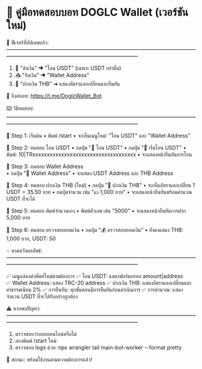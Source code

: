 📱 คู่มือทดสอบบอท DOGLC Wallet (เวอร์ชันใหม่)
================================================================

🎯 ฟีเจอร์ที่อัปเดตแล้ว:
━━━━━━━━━━━━━━━━━━━━━━━━━━━━━━━━━━━━━━━━━━━━━━━━━━━━━━━━━━━━━

1. 💸 "ส่งเงิน" ➜ "โอน USDT" (เฉพาะ USDT เท่านั้น)
2. 📥 "รับเงิน" ➜ "Wallet Address" 
3. 🏦 "ฝากเงิน THB" ➜ แสดงอัตราแลกเปลี่ยนและยืนยัน

🔗 ลิงค์บอท: https://t.me/DoglcWallet_Bot

⌨️ วิธีทดสอบ:
━━━━━━━━━━━━━━━━━━━━━━━━━━━━━━━━━━━━━━━━━━━━━━━━━━━━━━━━━━━━━

🔸 Step 1: เริ่มต้น
   • พิมพ์ /start
   • จะเห็นเมนูใหม่: "โอน USDT" และ "Wallet Address"

🔸 Step 2: ทดสอบ โอน USDT
   • กดปุ่ม "💸 โอน USDT" 
   • กดปุ่ม "📝 เริ่มโอน USDT"
   • พิมพ์: 10|TRxxxxxxxxxxxxxxxxxxxxxxxxxxxxxxxxxxxx
   • จะแสดงหน้ายืนยันการโอน

🔸 Step 3: ทดสอบ Wallet Address  
   • กดปุ่ม "📝 Wallet Address"
   • จะแสดง USDT Address และ THB Address

🔸 Step 4: ทดสอบ ฝากเงิน THB (ใหม่)
   • กดปุ่ม "🏦 ฝากเงิน THB"
   • จะเห็นอัตราแลกเปลี่ยน 1 USDT = 35.50 บาท
   • กดปุ่มจำนวน เช่น "💵 1,000 บาท"
   • จะแสดงหน้ายืนยันพร้อมคำนวณ USDT ที่จะได้

🔸 Step 5: ทดสอบ พิมพ์จำนวนเอง
   • พิมพ์ตัวเลข เช่น "5000" 
   • จะแสดงหน้ายืนยันการฝาก 5,000 บาท

🔸 Step 6: ทดสอบ ตรวจสอบยอดเงิน
   • กดปุ่ม "💰 ตรวจสอบยอดเงิน"
   • ยังคงแสดง THB: 1,000 บาท, USDT: 50

💡 คาดหวังผลลัพธ์:
━━━━━━━━━━━━━━━━━━━━━━━━━━━━━━━━━━━━━━━━━━━━━━━━━━━━━━━━━━━━━

✅ เมนูแสดงคำศัพท์ใหม่ตามต้องการ
✅ โอน USDT: แสดงฟอร์มกรอก amount|address  
✅ Wallet Address: แสดง TRC-20 address
✅ ฝากเงิน THB: แสดงอัตราแลกเปลี่ยนและค่าธรรมเนียม 2%
✅ การยืนยัน: ทุกขั้นตอนมีการยืนยันก่อนดำเนินการ
✅ การคำนวณ: แสดงจำนวน USDT ที่จะได้รับอย่างถูกต้อง

⚠️ หากพบปัญหา:
━━━━━━━━━━━━━━━━━━━━━━━━━━━━━━━━━━━━━━━━━━━━━━━━━━━━━━━━━━━━━

1. ตรวจสอบว่าบอทออนไลน์หรือไม่
2. ลองพิมพ์ /start ใหม่
3. ตรวจสอบ logs ด้วย: npx wrangler tail main-bot-worker --format pretty

🚀 สถานะ: พร้อมใช้งานตามความต้องการแล้ว!
